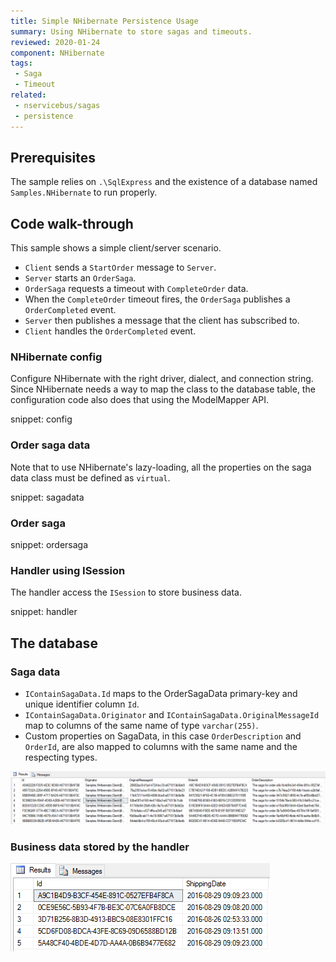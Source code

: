 ```yaml
---
title: Simple NHibernate Persistence Usage
summary: Using NHibernate to store sagas and timeouts.
reviewed: 2020-01-24
component: NHibernate
tags:
 - Saga
 - Timeout
related:
 - nservicebus/sagas
 - persistence
---
```



## Prerequisites

The sample relies on `.\SqlExpress` and the existence of a database named `Samples.NHibernate` to run properly.


## Code walk-through

This sample shows a simple client/server scenario.

 * `Client` sends a `StartOrder` message to `Server`.
 * `Server` starts an `OrderSaga`.
 * `OrderSaga` requests a timeout with `CompleteOrder` data.
 * When the `CompleteOrder` timeout fires, the `OrderSaga` publishes a `OrderCompleted` event.
 * `Server` then publishes a message that the client has subscribed to.
 * `Client` handles the `OrderCompleted` event.


### NHibernate config

Configure NHibernate with the right driver, dialect, and connection string. Since NHibernate needs a way to map the class to the database table, the configuration code also does that using the ModelMapper API.

snippet: config


### Order saga data

Note that to use NHibernate's lazy-loading, all the properties on the saga data class must be defined as `virtual`.

snippet: sagadata


### Order saga

snippet: ordersaga


### Handler using ISession

The handler access the `ISession` to store business data.

snippet: handler


## The database

### Saga data

 * `IContainSagaData.Id` maps to the OrderSagaData primary-key and unique identifier column `Id`.
 * `IContainSagaData.Originator` and `IContainSagaData.OriginalMessageId` map to columns of the same name of type `varchar(255)`.
 * Custom properties on SagaData, in this case `OrderDescription` and `OrderId`, are also mapped to columns with the same name and the respecting types.

![](sagadata.png)


### Business data stored by the handler

![](handlerdoc.png)
